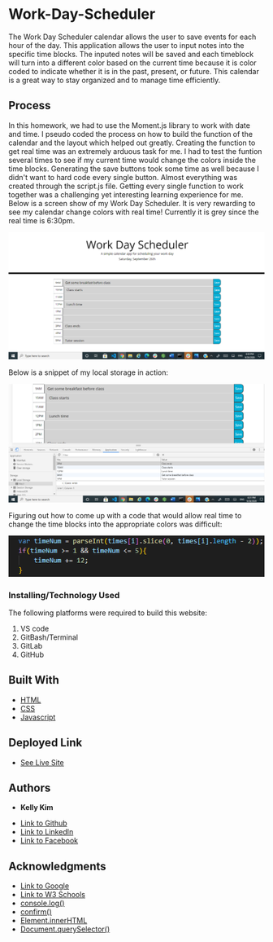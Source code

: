 # Work-Day-Scheduler

The Work Day Scheduler calendar allows the user to save events for each hour of the day. This application allows the user to input notes into the specific time blocks. The inputed notes will be saved and each timeblock will turn into a different color based on the current time because it is color coded to indicate whether it is in the past, present, or future. This calendar is a great way to stay organized and to manage time efficiently.

## Process

In this homework, we had to use the Moment.js library to work with date and time. I pseudo coded the process on how to build the function of the calendar and the layout which helped out greatly. Creating the function to get real time was an extremely arduous task for me. I had to test the funtion several times to see if my current time would change the colors inside the time blocks. Generating the save buttons took some time as well because I didn't want to hard code every single button. Almost everything was created through the script.js file. Getting every single function to work together was a challenging yet interesting learning experience for me. Below is a screen show of my Work Day Scheduler. It is very rewarding to see my calendar change colors with real time! Currently it is grey since the real time is 6:30pm.

![Image](calendar.png)

 Below is a snippet of my local storage in action:

![Image](localstorage.png)

Figuring out how to come up with a code that would allow real time to change the time blocks into the appropriate colors was difficult:

![Image](colorcode.png)

### Installing/Technology Used

The following platforms were required to build this website:

1) VS code
2) GitBash/Terminal
3) GitLab
4) GitHub

## Built With

* [HTML](https://developer.mozilla.org/en-US/docs/Web/HTML)
* [CSS](https://developer.mozilla.org/en-US/docs/Web/CSS)
* [Javascript](https://developer.mozilla.org/en-US/doc/Web/CSS)

## Deployed Link

* [See Live Site]()


## Authors

* **Kelly Kim** 

- [Link to Github](https://github.com/kellykim831)
- [Link to LinkedIn](https://www.linkedin.com/in/realtorkellykim/)
- [Link to Facebook](https://www.facebook.com/kimkelz)

## Acknowledgments

* [Link to Google](https://www.google.com)
* [Link to W3 Schools](https://www.w3schools.com)
* [console.log()](https://developer.mozilla.org/en-US/docs/Web/API/Console/log)
* [confirm()](https://www.w3schools.com/jsref/met_win_confirm.asp)
* [Element.innerHTML](https://developer.mozilla.org/en-US/docs/Web/API/Element/innerHTML)
* [Document.querySelector()](https://developer.mozilla.org/en-US/docs/Web/API/Document/querySelector)
